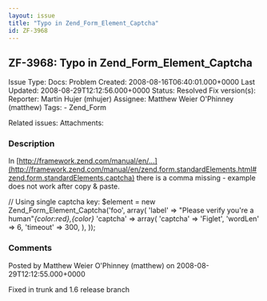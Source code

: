 ```yaml
---
layout: issue
title: "Typo in Zend_Form_Element_Captcha"
id: ZF-3968
---
```


ZF-3968: Typo in Zend\_Form\_Element\_Captcha
---------------------------------------------

 Issue Type: Docs: Problem Created: 2008-08-16T06:40:01.000+0000 Last Updated: 2008-08-29T12:12:56.000+0000 Status: Resolved Fix version(s): 
 Reporter:  Martin Hujer (mhujer)  Assignee:  Matthew Weier O'Phinney (matthew)  Tags: - Zend\_Form
 
 Related issues: 
 Attachments: 
### Description

In [http://framework.zend.com/manual/en/…](http://framework.zend.com/manual/en/zend.form.standardElements.html#zend.form.standardElements.captcha) there is a comma missing - example does not work after copy & paste.

// Using single captcha key: $element = new Zend\_Form\_Element\_Captcha('foo', array( 'label' => "Please verify you're a human"_{color:red},{color}_ 'captcha' => array( 'captcha' => 'Figlet', 'wordLen' => 6, 'timeout' => 300, ), ));

 

 

### Comments

Posted by Matthew Weier O'Phinney (matthew) on 2008-08-29T12:12:55.000+0000

Fixed in trunk and 1.6 release branch

 

 